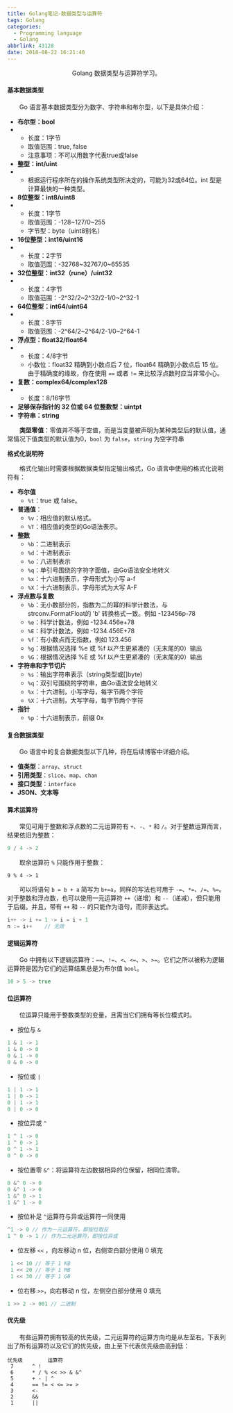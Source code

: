 ```yaml
---
title: Golang笔记-数据类型与运算符
tags: Golang
categories:
  - Programming language
  - Golang
abbrlink: 43128
date: 2018-08-22 16:21:40
---
```


<center>Golang 数据类型与运算符学习。</center>

<!--more-->

#### 基本数据类型

　　Go 语言基本数据类型分为数字、字符串和布尔型，以下是具体介绍：

- **布尔型：bool**
- - 长度：1字节
  - 取值范围：true, false
  - 注意事项：不可以用数字代表true或false
- **整型：int/uint**
- - 根据运行程序所在的操作系统类型所决定的，可能为32或64位。int 型是计算最快的一种类型。
- **8位整型：int8/uint8**
- - 长度：1字节
  - 取值范围：-128~127/0~255
  - 字节型：byte（uint8别名）
- **16位整型：int16/uint16**
- - 长度：2字节
  - 取值范围：-32768~32767/0~65535
- **32位整型：int32（rune）/uint32**
- - 长度：4字节
  - 取值范围：-2^32/2~2^32/2-1/0~2^32-1
- **64位整型：int64/uint64**
- - 长度：8字节
  - 取值范围：-2^64/2~2^64/2-1/0~2^64-1
- **浮点型：float32/float64**
- - 长度：4/8字节
  - 小数位：float32 精确到小数点后 7 位，float64 精确到小数点后 15 位。由于精确度的缘故，你在使用 `==` 或者 `!=` 来比较浮点数时应当非常小心。
- **复数：complex64/complex128**
- - 长度：8/16字节
- **足够保存指针的 32 位或 64 位整数型：uintpt**
- **字符串：string**



　　**类型零值**：零值并不等于空值，而是当变量被声明为某种类型后的默认值，通常情况下值类型的默认值为0，`bool` 为 `false`，`string` 为空字符串



**格式化说明符**

　　格式化输出时需要根据数据类型指定输出格式，Go 语言中使用的格式化说明符有：

- **布尔值**
  - `%t`：true 或 false。
- **普通值**：
  - `%v`：相应值的默认格式。
  - `%T`：相应值的类型的Go语法表示。
- **整数**
  - `%b`：二进制表示
  - `%d`：十进制表示
  - `%o`：八进制表示
  - `%q`：单引号围绕的字符字面值，由Go语法安全地转义
  - `%x`：十六进制表示，字母形式为小写 a-f
  - `%X`：十六进制表示，字母形式为大写 A-F  
- **浮点数与复数**
  - `%b`：无小数部分的，指数为二的幂的科学计数法，与 strconv.FormatFloat的 'b' 转换格式一致。例如 -123456p-78
  - `%e`：科学计数法，例如 -1234.456e+78                         
  - `%E`：科学计数法，例如 -1234.456E+78 
  - `%f`：有小数点而无指数，例如 123.456
  - `%g`：根据情况选择 %e 或 %f 以产生更紧凑的（无末尾的0）输出
  - `%G`：根据情况选择 %E 或 %f 以产生更紧凑的（无末尾的0）输出  
- **字符串和字节切片**
  - `%s`：输出字符串表示（string类型或[]byte) 
  - `%q`：双引号围绕的字符串，由Go语法安全地转义     
  - `%x`：十六进制，小写字母，每字节两个字符      
  - `%X`：十六进制，大写字母，每字节两个字符
- **指针**
  - `%p`：十六进制表示，前缀 0x

#### 复合数据类型

　　Go 语言中的复合数据类型以下几种，将在后续博客中详细介绍。

- **值类型**：`array`、`struct`
- **引用类型**：`slice`、`map`、`chan`
- **接口类型**：`interface`
- **JSON、文本等**

#### 算术运算符

　　常见可用于整数和浮点数的二元运算符有 `+`、`-`、`*` 和 `/`。对于整数运算而言，结果依旧为整数：

```go
9 / 4 -> 2
```

　　取余运算符 `%` 只能作用于整数：

```
9 % 4 -> 1
```

　　可以将语句 `b = b + a` 简写为 `b+=a`，同样的写法也可用于 `-=`、`*=`、`/=`、`%=`。对于整数和浮点数，也可以使用一元运算符 `++`（递增）和 `--`（递减），但只能用于后缀。并且，带有 `++` 和 `--` 的只能作为语句，而非表达式。

```go
i++ -> i += 1 -> i = i + 1
n := i++	// 无效
```

#### 逻辑运算符

　　Go 中拥有以下逻辑运算符：`==`、`!=`、`<`、`<=`、`>`、`>=`。它们之所以被称为逻辑运算符是因为它们的运算结果总是为布尔值 `bool`。

```go
10 > 5 -> true
```

#### 位运算符

　　位运算只能用于整数类型的变量，且需当它们拥有等长位模式时。

- 按位与 `&`

```go
1 & 1 -> 1
1 & 0 -> 0
0 & 1 -> 0
0 & 0 -> 0
```

- 按位或 `|`

```go
1 | 1 -> 1
1 | 0 -> 1
0 | 1 -> 1
0 | 0 -> 0
```

- 按位异或 `^`

```go
1 ^ 1 -> 0
1 ^ 0 -> 1
0 ^ 1 -> 1
0 ^ 0 -> 0
```

- 按位置零 `&^`：将运算符左边数据相异的位保留，相同位清零。

```go
0 &^ 0 -> 0
0 &^ 1 -> 0
1 &^ 0 -> 1
1 &^ 1 -> 0
```

- 按位补足 `^`运算符与异或运算符一同使用

```go
^1 -> 0	// 作为一元运算符，即按位取反
1 ^ 0 -> 1 // 作为二元运算符，即按位异或
```

- 位左移 `<<` ，向左移动 n 位，右侧空白部分使用 0 填充

```go
 1 << 10 // 等于 1 KB
 1 << 20 // 等于 1 MB
 1 << 30 // 等于 1 GB
```

- 位右移 `>>`，向右移动 n 位，左侧空白部分使用 0 填充

```go
1 >> 2 -> 001 // 二进制
```

#### 优先级

　　有些运算符拥有较高的优先级，二元运算符的运算方向均是从左至右。下表列出了所有运算符以及它们的优先级，由上至下代表优先级由高到低：

```
优先级 	   运算符
 7 		^ !
 6 		* / % << >> & &^
 5 		+ - | ^
 4 		== != < <= >= >
 3 		<-
 2 		&&
 1 		||
```

